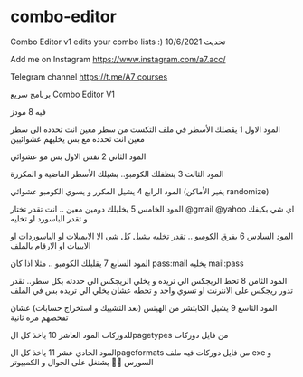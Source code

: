 # combo-editor
Combo Editor v1 edits your combo lists :)
تحديث 10/6/2021


Add me on Instagram 
https://www.instagram.com/a7.acc/

Telegram channel
https://t.me/A7_courses


برنامج سريع 
Combo Editor V1

فيه 8 مودز 

المود الاول 1 يقصلك الأسطر في ملف التكست من سطر معين انت تحدده الى سطر معين انت تحدده مع بس يخليهم عشوائيين

المود الثاني 2 نفس الاول بس مو عشوائي

المود الثالث 3 ينظفلك الكومبو.. يشيلك الأسطر الفاضية و المكررة 

المود الرابع 4 يشيل المكرر و يسوي الكومبو 
عشوائي (يغير الأماكن randomize)

المود الخامس 5 يخليلك دومين معين .. انت تقدر تختار @gmail @yahoo اي شي بكيفك و تقدر الباسورد او تخليه 

المود السادس 6 يفرق الكومبو .. تقدر تخليه يشيل كل شي الا الايميلات او الباسوردات او الايبيات او الارقام بالملف

المود السابع 7 يقلبلك الكومبو .. مثلا اذا كان pass:mail يخليه mail:pass

المود الثامن 8 تحط الريجكس الي تريده و يخلي الريجكس الي حددته بكل سطر.. تقدر تدور ريجكس على الانترنت او تسوي واحد و تحطه عشان يخلي الي تريده بس في الملف 

المود التاسع 9 يشيل الكابتشر من الهيتس (بعد التشييك و استخراج حسابات) عشان تفحصهم مره ثانية 

للدوركات 
المود العاشر 10 ياخذ كل الpagetypes من فايل دوركات 

المود الحادي عشر 11 ياخذ كل الpageformats من فايل دوركات
فيه ملف exe و السورس 🙂👋
يشتغل على الجوال و الكمبيوتر

